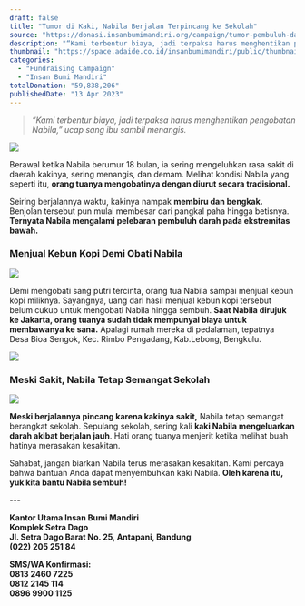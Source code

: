 ```yaml
---
draft: false
title: "Tumor di Kaki, Nabila Berjalan Terpincang ke Sekolah"
source: "https://donasi.insanbumimandiri.org/campaign/tumor-pembuluh-darah-nabila"
description: "“Kami terbentur biaya, jadi terpaksa harus menghentikan pengobatan Nabila,” ucap sang ibu sambil menangis."
thumbnail: "https://space.adaide.co.id/insanbumimandiri/public/thumbnail/campaign/PNQCyK4343Aw.jpg"
categories:
  - "Fundraising Campaign"
  - "Insan Bumi Mandiri"
totalDonation: "59,838,206"
publishedDate: "13 Apr 2023"
---
```


> *“Kami terbentur biaya, jadi terpaksa harus menghentikan pengobatan Nabila,” ucap sang ibu sambil menangis.* 

![](https://5p4c3.sgp1.cdn.digitaloceanspaces.com/insanbumimandiri/public/campaign/hcVijlEA6pXS.jpg)

Berawal ketika Nabila berumur 18 bulan, ia sering mengeluhkan rasa sakit di daerah kakinya, sering menangis, dan demam. Melihat kondisi Nabila yang seperti itu, **orang tuanya mengobatinya dengan diurut secara tradisional.**

Seiring berjalannya waktu, kakinya nampak **membiru dan bengkak.** Benjolan tersebut pun mulai membesar dari pangkal paha hingga betisnya. **Ternyata Nabila mengalami pelebaran pembuluh darah pada ekstremitas bawah.**   

### **Menjual Kebun Kopi Demi Obati Nabila**   

![](https://5p4c3.sgp1.cdn.digitaloceanspaces.com/insanbumimandiri/public/campaign/1ZQytoVOWQF1.jpg)

Demi mengobati sang putri tercinta, orang tua Nabila sampai menjual kebun kopi miliknya. Sayangnya, uang dari hasil menjual kebun kopi tersebut belum cukup untuk mengobati Nabila hingga sembuh. **Saat Nabila dirujuk ke Jakarta, orang tuanya sudah tidak mempunyai biaya untuk membawanya ke sana.** Apalagi rumah mereka di pedalaman, tepatnya Desa Bioa Sengok, Kec. Rimbo Pengadang, Kab.Lebong, Bengkulu.

![](https://5p4c3.sgp1.cdn.digitaloceanspaces.com/insanbumimandiri/public/campaign/q0HXoX5q2UQW.jpg)

### **Meski Sakit, Nabila Tetap Semangat Sekolah**   

![](https://www.youtube.com/watch?v=ftP6kPoJfbg)

**Meski berjalannya pincang karena kakinya sakit,** Nabila tetap semangat berangkat sekolah. Sepulang sekolah, sering kali **kaki Nabila mengeluarkan darah akibat berjalan jauh**. Hati orang tuanya menjerit ketika melihat buah hatinya merasakan kesakitan.

Sahabat, jangan biarkan Nabila terus merasakan kesakitan. Kami percaya bahwa bantuan Anda dapat menyembuhkan kaki Nabila. **Oleh karena itu, yuk kita bantu Nabila sembuh!**

\---

**Kantor Utama Insan Bumi Mandiri**  
**Komplek Setra Dago**  
**Jl. Setra Dago Barat No. 25, Antapani, Bandung**  
**(022) 205 251 84**

**SMS/WA Konfirmasi:**  
**0813 2460 7225**  
**0812 2145 114**  
**0896 9900 1125**
